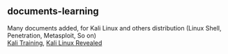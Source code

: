 ## documents-learning
Many documents added, for Kali Linux and others distribution (Linux Shell, Penetration, Metasploit, So on)<br>
[Kali Training](https://kali.training/lessons/introduction/), [Kali Linux Revealed](https://kali.training/downloads/Kali-Linux-Revealed-1st-edition.pdf)
